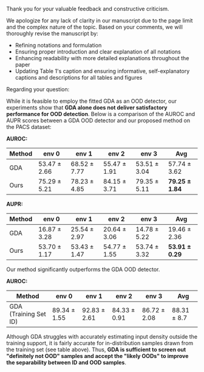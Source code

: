 Thank you for your valuable feedback and constructive criticism.

We apologize for any lack of clarity in our manuscript due to the page limit and the complex nature of the topic. Based on your comments, we will thoroughly revise the manuscript by:
* Refining notations and formulation
* Ensuring proper introduction and clear explanation of all notations
* Enhancing readability with more detailed explanations throughout the paper
* Updating Table 1's caption and ensuring informative, self-explanatory captions and descriptions for all tables and figures


Regarding your question:

While it is feasible to employ the fitted GDA as an OOD detector, our experiments show that **GDA alone does not deliver satisfactory performance for OOD detection**. Below is a comparison of the AUROC and AUPR scores between a GDA OOD detector and our proposed method on the PACS dataset:

**AUROC:**

| Method | env 0  | env 1  | env 2  | env 3  | Avg    |
|--------|-------------------|-------------------|-------------------|-------------------|-------------------|
| GDA    | 53.47 ± 2.66      | 68.52 ± 7.77      | 55.47 ± 1.91      | 53.51 ± 3.04      | 57.74 ± 3.62      |
| Ours   | 75.29 ± 5.21      | 78.23 ± 4.85      | 84.15 ± 3.71      | 79.35 ± 5.11      | **79.25 ± 1.84**      |

**AUPR:**

| Method | env 0   | env 1   | env 2   | env 3   | Avg   |
|--------|-------------------|-------------------|-------------------|-------------------|-------------------|
| GDA    | 16.87 ± 3.28      | 25.54 ± 2.97      | 20.64 ± 3.06      | 14.78 ± 5.22      | 19.46 ± 2.36      |
| Ours   | 53.70 ± 1.17      | 53.43 ± 1.47      | 54.77 ± 1.55      | 53.74 ± 3.32      | **53.91 ± 0.29**      |

Our method significantly outperforms the GDA OOD detector.

**AUROC:**

| Method               | env 0        | env 1        | env 2        | env 3        | Avg               |
|----------------------|-------------------|-------------------|-------------------|-------------------|-------------------|
| GDA (Training Set ID)| 89.34 ± 1.55      | 92.83 ± 2.61      | 84.33 ± 0.91      | 86.72 ± 2.08      | 88.31 ± 8.7       |

Although GDA struggles with accurately estimating input density outside the training support, it is fairly accurate for in-distribution samples drawn from the training set (see table above). Thus, **GDA is sufficient to screen out "definitely not OOD" samples and accept the "likely OODs" to improve the separability between ID and OOD samples**.
